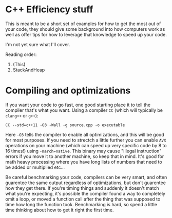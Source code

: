 # C++ Efficiency stuff

This is meant to be a short set of examples for how to get the most out of your code, they should give some background into how computers work as well as offer tips for how to leverage that knowledge to speed up your code.

I'm not yet sure what I'll cover.

Reading order:

1. (This)
2. StackAndHeap

# Compiling and optimizations

If you want your code to go fast, one good starting place it to tell the compiler that's what you want. Using a compiler `CC` (which will typically be `clang++` or `g++`):

`CC --std=c++11 -O3 -Wall -g source.cpp -o executable`

Here `-O3` tells the compiler to enable all optimizations, and this will be good for most purposes. If you need to strectch a little further you can enable `AVX` operations on your machine (which can speed up very specific code by 8 to 16 times!) using `-march=native`. This binary may cause "Illegal instruction" errors if you move it to another machine, so keep that in mind. It's good for math heavy processing where you have long lists of numbers that need to be added or multiplied etc...

Be careful benchmarking your code, compilers can be very smart, and often guarentee the same output regardless of optimizations, but don't guarentee how they get there. If you're timing things and suddenly it doesn't match what you're expecting, it's possible the compiler found a way to completely omit a loop, or moved a function call after the thing that was supposed to time how long the function took. Benchmarking is hard, so spend a little time thinking about how to get it right the first time.